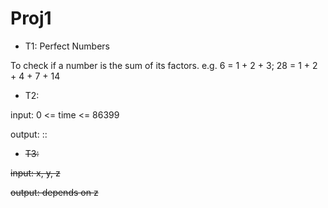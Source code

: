 # Proj1

>

* T1: Perfect Numbers

To check if a number is the sum of its factors. e.g. 6 = 1 + 2 + 3; 28 = 1 + 2 + 4 + 7 + 14


* T2: 

input: 0 <= time <= 86399

output: <H>:<M>:<S>

* T3: 

input: x, y, z

output: depends on z
